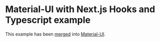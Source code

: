 # Material-UI with Next.js Hooks and Typescript example

This example has been [merged](https://github.com/mui-org/material-ui/pull/13981) into [Material-UI](https://github.com/mui-org/material-ui).